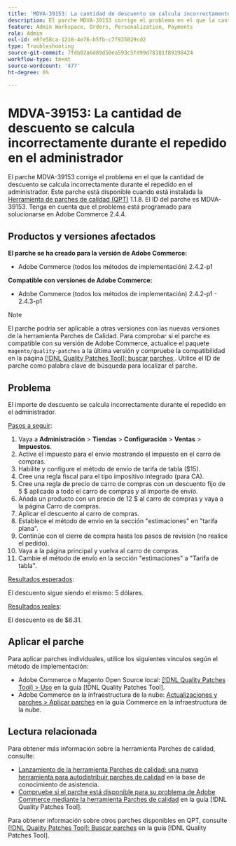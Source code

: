 ```yaml
---
title: 'MDVA-39153: La cantidad de descuento se calcula incorrectamente durante el repedido en el administrador'
description: El parche MDVA-39153 corrige el problema en el que la cantidad de descuento se calcula incorrectamente durante el repedido en el administrador. Este parche está disponible cuando está instalada la [Quality Patches Tool (QPT)](https://experienceleague.adobe.com/en/docs/commerce-operations/tools/quality-patches-tool/quality-patches-tool-to-self-serve-quality-patches) 1.1.8. El ID del parche es MDVA-39153. Tenga en cuenta que el problema está programado para solucionarse en Adobe Commerce 2.4.4.
feature: Admin Workspace, Orders, Personalization, Payments
role: Admin
exl-id: e8fe58ca-1218-4e76-b5fb-c7f935029cd2
type: Troubleshooting
source-git-commit: 7fdb02a6d89d50ea593c5fd99d78101f89198424
workflow-type: tm+mt
source-wordcount: '477'
ht-degree: 0%

---
```


# MDVA-39153: La cantidad de descuento se calcula incorrectamente durante el repedido en el administrador

El parche MDVA-39153 corrige el problema en el que la cantidad de descuento se calcula incorrectamente durante el repedido en el administrador. Este parche está disponible cuando está instalada la [Herramienta de parches de calidad (QPT)](https://experienceleague.adobe.com/en/docs/commerce-operations/tools/quality-patches-tool/quality-patches-tool-to-self-serve-quality-patches) 1.1.8. El ID del parche es MDVA-39153. Tenga en cuenta que el problema está programado para solucionarse en Adobe Commerce 2.4.4.

## Productos y versiones afectados

**El parche se ha creado para la versión de Adobe Commerce:**

* Adobe Commerce (todos los métodos de implementación) 2.4.2-p1

**Compatible con versiones de Adobe Commerce:**

* Adobe Commerce (todos los métodos de implementación) 2.4.2-p1 - 2.4.3-p1

>[!NOTE]
>
>El parche podría ser aplicable a otras versiones con las nuevas versiones de la herramienta Parches de Calidad. Para comprobar si el parche es compatible con su versión de Adobe Commerce, actualice el paquete `magento/quality-patches` a la última versión y compruebe la compatibilidad en la página [[!DNL Quality Patches Tool]: buscar parches ](https://experienceleague.adobe.com/en/docs/commerce-operations/tools/quality-patches-tool/quality-patches-tool-to-self-serve-quality-patches). Utilice el ID de parche como palabra clave de búsqueda para localizar el parche.

## Problema

El importe de descuento se calcula incorrectamente durante el repedido en el administrador.

<u>Pasos a seguir</u>:

1. Vaya a **Administración** > **Tiendas** > **Configuración** > **Ventas** > **Impuestos**.
1. Active el impuesto para el envío mostrando el impuesto en el carro de compras.
1. Habilite y configure el método de envío de tarifa de tabla ($15).
1. Cree una regla fiscal para el tipo impositivo integrado (para CA).
1. Cree una regla de precio de carro de compras con un descuento fijo de 5 $ aplicado a todo el carro de compras y al importe de envío.
1. Añada un producto con un precio de 12 $ al carro de compras y vaya a la página Carro de compras.
1. Aplicar el descuento al carro de compras.
1. Establece el método de envío en la sección &quot;estimaciones&quot; en &quot;tarifa plana&quot;.
1. Continúe con el cierre de compra hasta los pasos de revisión (no realice el pedido).
1. Vaya a la página principal y vuelva al carro de compras.
1. Cambie el método de envío en la sección &quot;estimaciones&quot; a &quot;Tarifa de tabla&quot;.

<u>Resultados esperados</u>:

El descuento sigue siendo el mismo: 5 dólares.

<u>Resultados reales</u>:

El descuento es de $6.31.

## Aplicar el parche

Para aplicar parches individuales, utilice los siguientes vínculos según el método de implementación:

* Adobe Commerce o Magento Open Source local: [[!DNL Quality Patches Tool] > Uso](/help/tools/quality-patches-tool/usage.md) en la guía [!DNL Quality Patches Tool].
* Adobe Commerce en la infraestructura de la nube: [Actualizaciones y parches > Aplicar parches](https://experienceleague.adobe.com/docs/commerce-cloud-service/user-guide/develop/upgrade/apply-patches.html) en la guía Commerce en la infraestructura de la nube.

## Lectura relacionada

Para obtener más información sobre la herramienta Parches de calidad, consulte:

* [Lanzamiento de la herramienta Parches de calidad: una nueva herramienta para autodistribuir parches de calidad](https://experienceleague.adobe.com/en/docs/commerce-operations/tools/quality-patches-tool/quality-patches-tool-to-self-serve-quality-patches) en la base de conocimiento de asistencia.
* [Compruebe si el parche está disponible para su problema de Adobe Commerce mediante la herramienta Parches de calidad](/help/tools/quality-patches-tool/patches-available-in-qpt/check-patch-for-magento-issue-with-magento-quality-patches.md) en la guía [!DNL Quality Patches Tool].

Para obtener información sobre otros parches disponibles en QPT, consulte [[!DNL Quality Patches Tool]: Buscar parches](https://experienceleague.adobe.com/tools/commerce-quality-patches/index.html) en la guía [!DNL Quality Patches Tool].
